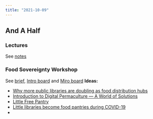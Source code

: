 ```yaml
---
title: "2021-10-09"
---
```

## And A Half 
### Lectures
See [notes](https://nikkidatlangin.notion.site/SPDP-2021-273ae324f61b44cc957c3fe34b8a85ac)
###  Food Sovereignty Workshop
See [brief](https://docs.google.com/document/d/19rdRP61sQQznRfXkouoFQ8VKZYvNqpuCshsyrz4c_DA/edit), [Intro board](https://miro.com/app/board/o9J_lt18Cl8=/) and [Miro board](https://miro.com/app/board/o9J_l15mrfE=/)
**Ideas:**
+ [Why more public libraries are doubling as food distribution hubs](https://theconversation.com/why-more-public-libraries-are-doubling-as-food-distribution-hubs-160674)
+ [Introduction to Digital Permaculture — A World of Solutions](https://medium.com/@sacha.pignot/introduction-to-digital-permaculture-a-world-of-solutions-7aba4cb3c3a5)
+ [Little Free Pantry](https://www.littlefreepantry.org/home)
+ [Little libraries become food pantries during COVID-19](https://www.youtube.com/watch?v=pEwjN1NT0_0)
+ 